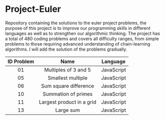 # Project-Euler
Repository containing the solutions to the euler project problems, the purpose of this project is to improve our programming skills in different languages as well as to strengthen our algorithmic thinking. The project has a total of 480 coding problems and covers all difficulty ranges, from simple problems to those requiring advanced understanding of chain-learning algorithms. I will add the solution of the problems gradually.

<center>
  
| ID Problem | Name | Language |
| :---: | :---: | :---: | 
| 01 | Multiples of 3 and 5 | JavaScript |
| 05 | Smallest multiple | JavaScript |
| 06 | Sum square difference | JavaScript |
| 10 | Summation of primes | JavaScript |
| 11 | Largest product in a grid | JavaScript |
| 13 | Large sum | JavaScript |
  
</center>
